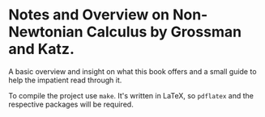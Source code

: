 # Notes and Overview on Non-Newtonian Calculus by Grossman and Katz.

A basic overview and insight on what this book offers and a small guide to help the impatient read through it.

To compile the project use `make`. It's written in LaTeX, so `pdflatex` and the respective packages will be required.
